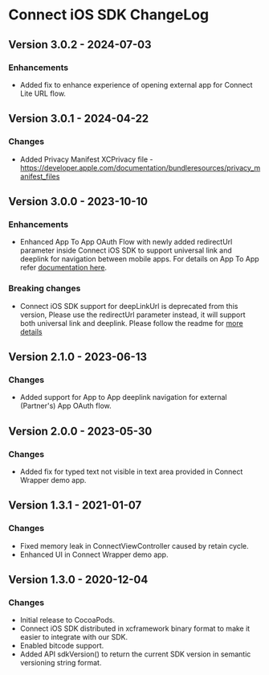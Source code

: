 # Connect iOS SDK ChangeLog

## Version 3.0.2 - 2024-07-03
### Enhancements
- Added fix to enhance experience of opening external app for Connect Lite URL flow.


## Version 3.0.1 - 2024-04-22 
### Changes
- Added Privacy Manifest XCPrivacy file - https://developer.apple.com/documentation/bundleresources/privacy_manifest_files

## Version 3.0.0 - 2023-10-10

### Enhancements
- Enhanced App To App OAuth Flow with newly added redirectUrl parameter inside Connect iOS SDK to support universal link and deeplink for navigation between mobile apps. For details on App To App refer [documentation here](https://developer.mastercard.com/open-banking-us/documentation/connect/mobile-sdks/).

### Breaking changes
- Connect iOS SDK support for deepLinkUrl is deprecated from this version, Please use the redirectUrl parameter instead, it will support both universal link and deeplink. Please follow the readme for [more details](https://github.com/Mastercard/connect-ios-sdk/blob/main/README.md)

## Version 2.1.0 - 2023-06-13
### Changes
- Added support for App to App deeplink navigation for external (Partner's) App OAuth flow.

## Version 2.0.0 - 2023-05-30
### Changes
- Added fix for typed text not visible in text area provided in Connect Wrapper demo app.


## Version 1.3.1 - 2021-01-07

### Changes
- Fixed memory leak in ConnectViewController caused by retain cycle.
- Enhanced UI in Connect Wrapper demo app.

## Version 1.3.0 - 2020-12-04

### Changes
- Initial release to CocoaPods.
- Connect iOS SDK distributed in xcframework binary format to make it easier to integrate with our SDK.
- Enabled bitcode support.
- Added API sdkVersion() to return the current SDK version in semantic versioning string format.
